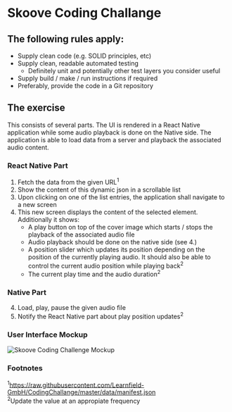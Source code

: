 # Skoove Coding Challange

## The following rules apply:

- Supply clean code (e.g. SOLID principles, etc)
- Supply clean, readable automated testing 
  - Definitely unit and potentially other test layers you consider useful
- Supply build / make / run instructions if required
- Preferably, provide the code in a Git repository

## The exercise

This consists of several parts. The UI is rendered in a React Native application while some audio playback is done on the Native side. The application is able to load data from a server and playback the associated audio content.

### React Native Part

1. Fetch the data from the given URL<sup>1</sup>
2. Show the content of this dynamic json in a scrollable list
3. Upon clicking on one of the list entries, the application shall navigate to a new screen
4. This new screen displays the content of the selected element. Additionally it shows:
   - A play button on top of the cover image which starts / stops the playback of the associated audio file
   - Audio playback should be done on the native side (see 4.)
   - A position slider which updates its position depending on the position of the currently playing audio. It should also be able to control the current audio position while playing back<sup>2</sup>
   - The current play time and the audio duration<sup>2</sup> 

### Native Part 

4. Load, play, pause the given audio file
5. Notify the React Native part about play position updates<sup>2</sup>

### User Interface Mockup
![Skoove Coding Challenge Mockup][logo]

### Footnotes

<sup>1</sup>https://raw.githubusercontent.com/Learnfield-GmbH/CodingChallange/master/data/manifest.json  
<sup>2</sup>Update the value at an appropiate frequency

[logo]: https://raw.githubusercontent.com/Learnfield-GmbH/CodingChallange/master/mockup.jpg
